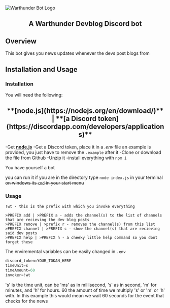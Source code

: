 ![Warthunder Bot Logo](https://static.warthunder.com/i/modern/logo-short.png?1g)

<h2 align="center">A Warthunder Devblog Discord bot</h2>

## Overview

This bot gives you news updates whenever the devs post blogs from 

## Installation and Usage

### Installation

You will need the following:
<h2 align="center">**[node.js](https://nodejs.org/en/download/)** | **[a Discord token](https://discordapp.com/developers/applications)**</h2>


-Get **[node.js](https://nodejs.org/en/download/)**
-Get a Discord token, place it in a _.env_ file an example is provided, you just have to remove the ```.example``` after it
-Clone or download the file from Github
-Unzip it
-install everything with ```npm i```

You have yourself a bot

you can run it if you are in the directory type ```node index.js``` in your terminal ~~on windows its ```cmd``` in your start menu~~

### Usage

```text
!wt - this is the prefix with which you invoke everything
```


```text
>PREFIX add | >PREFIX a - adds the channel(s) to the list of channels that are recieving the dev blog posts
>PREFIX remove | >prefix r - removes the channel(s) from this list
>PREFIX channel | >PREFIX c - show the channel(s) that are recieving said dev posts
>PREFIX help | >PREFIX h - a cheeky little help command so you dont forget these
```

The enviremental variables can be easily changed in ```.env```


```js
discord_token=YOUR_TOKAN_HERE
timeUnit=s
timeAmount=60
invoker=!wt
```

's' is the time unit, can be 'ms' as in millisecond, 's' as in second, 'm' for minutes, and 'h' for hours.
60 the amount of time we multiply 's' or 'm' or 'h' with. In this example this would mean we wait 60 seconds for the event that checks for the news
